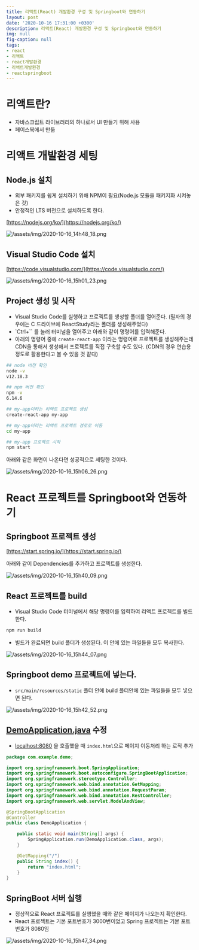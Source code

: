 ```yaml
---
title: 리액트(React) 개발환경 구성 및 Springboot와 연동하기
layout: post
date: '2020-10-16 17:31:00 +0300'
description: 리액트(React) 개발환경 구성 및 Springboot와 연동하기
img: null
fig-caption: null
tags:
- react
- 리액트
- react개발환경
- 리액트개발환경
- reactspringboot
---
```


# 리액트란?

- 자바스크립트 라이브러리의 하나로서 UI 만들기 위해 사용
- 페이스북에서 만듦

# 리액트 개발환경 세팅

## Node.js 설치

- 외부 패키지를 쉽게 설치하기 위해 NPM이 필요(Node.js 모듈을 패키지화 시켜놓은 것)
- 안정적인 LTS 버전으로 설치하도록 한다.

[https://nodejs.org/ko/](https://nodejs.org/ko/)

![/assets/img/2020-10-16_14h48_18.png](/assets/img/2020-10-16_14h48_18.png)

## Visual Studio Code 설치

[https://code.visualstudio.com/](https://code.visualstudio.com/)

![/assets/img/2020-10-16_15h01_23.png](/assets/img/2020-10-16_15h01_23.png)

## Project 생성 및 시작

- Visual Studio Code를 실행하고 프로젝트를 생성할 폴더를 열어준다. (필자의 경우에는 C 드라이브에 ReactStudy라는 폴더를 생성해주었다)
- `Ctrl+`` 를 눌러 터미널을 열어주고 아래와 같이 명령어를 입력해준다.
- 아래의 명령어 중에 `create-react-app` 이라는 명령어로 프로젝트를 생성해주는데 CDN을 통해서 생성해서 프로젝트를 직접 구축할 수도 있다. (CDN의 경우 연습용 정도로 활용한다고 볼 수 있을 것 같다)

```bash
## node 버전 확인
node -v
v12.18.3

## npm 버전 확인
npm -v
6.14.6

## my-app이라는 리액트 프로젝트 생성
create-react-app my-app

## my-app이라는 리액트 프로젝트 경로로 이동
cd my-app

## my-app 프로젝트 시작
npm start
```

아래와 같은 화면이 나온다면 성공적으로 세팅한 것이다.

![/assets/img/2020-10-16_15h06_26.png](/assets/img/2020-10-16_15h06_26.png)

# React 프로젝트를 Springboot와 연동하기

## Springboot 프로젝트 생성

[https://start.spring.io/](https://start.spring.io/)

아래와 같이 Dependencies를 추가하고 프로젝트를 생성한다.

![/assets/img/2020-10-16_15h40_09.png](/assets/img/2020-10-16_15h40_09.png)

## React 프로젝트를 build

- Visual Studio Code 터미널에서 해당 명령어를 입력하여 리액트 프로젝트를 빌드한다.

```bash
npm run build
```

- 빌드가 완료되면 build 폴더가 생성된다. 이 안에 있는 파일들을 모두 복사한다.

![/assets/img/2020-10-16_15h44_07.png](/assets/img/2020-10-16_15h44_07.png)

## Springboot demo 프로젝트에 넣는다.

- `src/main/resources/static` 폴더 안에 build 폴더안에 있는 파일들을 모두 넣으면 된다.

![/assets/img/2020-10-16_15h42_52.png](/assets/img/2020-10-16_15h42_52.png)

## [DemoApplication.java](http://demoapplication.java) 수정

- [localhost:8080](http://localhost:8080) 을 호출했을 때 `index.html`으로 페이지 이동처리 하는 로직 추가

```java
package com.example.demo;

import org.springframework.boot.SpringApplication;
import org.springframework.boot.autoconfigure.SpringBootApplication;
import org.springframework.stereotype.Controller;
import org.springframework.web.bind.annotation.GetMapping;
import org.springframework.web.bind.annotation.RequestParam;
import org.springframework.web.bind.annotation.RestController;
import org.springframework.web.servlet.ModelAndView;

@SpringBootApplication
@Controller
public class DemoApplication {

	public static void main(String[] args) {
		SpringApplication.run(DemoApplication.class, args);
	}

	@GetMapping("/")
	public String index() {
		return "index.html";
	}
}
```

## SpringBoot 서버 실행

- 정상적으로 React 프로젝트를 실행했을 때와 같은 페이지가 나오는지 확인한다.
- React 프로젝트는 기본 포트번호가 3000번이었고 Spring 프로젝트는 기본 포트번호가 8080임

![/assets/img/2020-10-16_15h47_34.png](/assets/img/2020-10-16_15h47_34.png)

